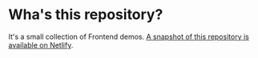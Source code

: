 # Wha's this repository?

It's a small collection of Frontend demos. [A snapshot of this repository is available on Netlify](https://fe-demo.netlify.app).
